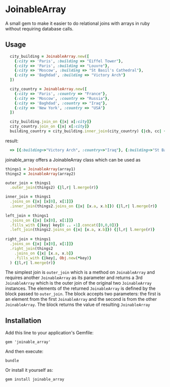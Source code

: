 # JoinableArray

A small gem to make it easier to do relational joins with arrays in ruby without requiring database calls.

## Usage

```ruby
  city_building = JoinableArray.new([
    {:city => 'Paris', :building => "Eiffel Tower"},
    {:city => 'Paris', :building => "Louvre"},
    {:city => 'Moscow', :building => "St Basil's Cathedral"},
    {:city => 'Baghdad', :building => "Victory Arch"}
  ])

  city_country = JoinableArray.new([
    {:city => 'Paris', :country => "France"},
    {:city => 'Moscow', :country => "Russia"},
    {:city => 'Baghdad', :country => "Iraq"},
    {:city => 'New York', :country => "USA"}
  ])

  city_building.join_on {|x| x[:city]}
  city_country.join_on {|x| x[:city]}
  building_country = city_building.inner_join(city_country) {|cb, cc| {:building => cb[:building], :country => cc[:country]}}
```
result:
```ruby
  => [{:building=>"Victory Arch", :country=>"Iraq"}, {:building=>"St Basil's Cathedral", :country=>"Russia"}, {:building=>"Eiffel Tower", :country=>"France"}, {:building=>"Eiffel Tower", :country=>"France"}]
```

joinable_array offers a JoinableArray class which can be used as

```ruby
things1 = JoinableArray(array1)
things2 = JoinableArray(array2)

outer_join = things1
  .outer_join(things2) {|l,r| l.merge(r)}

inner_join = things1
  .joins_on {|x| [x[0], x[1]]}
  .inner_join(things2.joins_on {|x| [x.a, x.b]}) {|l,r| l.merge(r)}
 
left_join = things1
  .joins_on {|x| [x[0], x[1]]}
  .fills_with {|key| key[0 .. -1].concat([0,0,0])}
  .left_join(things2.joins_on {|x| [x.a, x.b]}) {|l,r| l.merge(r)}
 
right_join = things1
  .joins_on {|x| [x[0], x[1]]}
  .right_join(things2
    .joins_on {|x| [x.a, x.b]}
    .fills_with {|key|, Obj.new(*key)}
  ) {|l,r| l.merge(r)}
```

The simplest join is `outer_join` which is a method on `JoinableArray` and requires another `JoinableArray` as its parameter and returns a 3rd `JoinableArray` which is the outer join of the original two `JoinableArray` instances. The elements of the returned `JoinableArray` is defined by the block passed to `outer_join`. The block accepts two parameters: the first is an element from the first `JoinableArray` and the second is from the other `JoinableArray`. The block returns the value of resulting `JoinableArray`

## Installation

Add this line to your application's Gemfile:

    gem 'joinable_array'

And then execute:

    bundle

Or install it yourself as:

    gem install joinable_array
